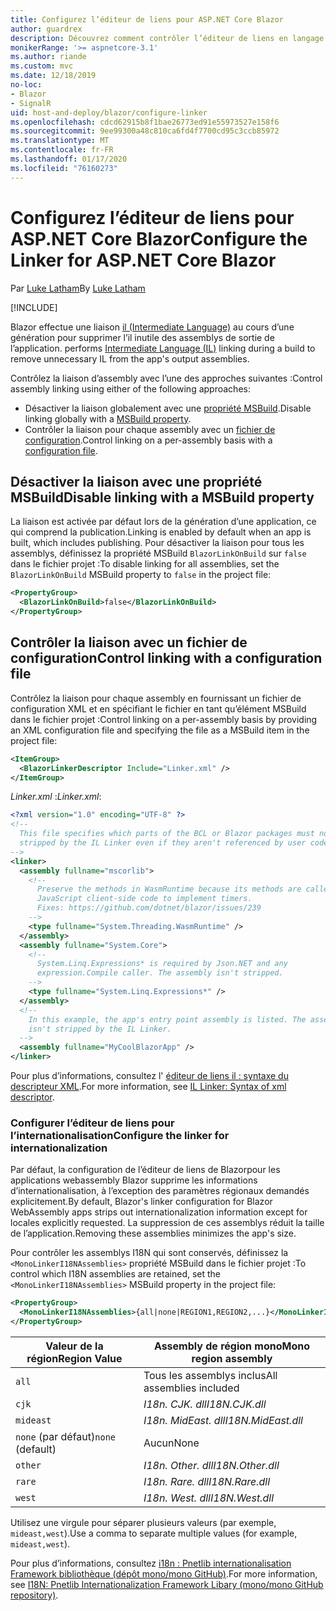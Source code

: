 ```yaml
---
title: Configurez l’éditeur de liens pour ASP.NET Core Blazor
author: guardrex
description: Découvrez comment contrôler l’éditeur de liens en langage intermédiaire (IL) lors de la génération d’une application Blazor.
monikerRange: '>= aspnetcore-3.1'
ms.author: riande
ms.custom: mvc
ms.date: 12/18/2019
no-loc:
- Blazor
- SignalR
uid: host-and-deploy/blazor/configure-linker
ms.openlocfilehash: cdcd62915b8f1bae26773ed91e55973527e158f6
ms.sourcegitcommit: 9ee99300a48c810ca6fd4f7700cd95c3ccb85972
ms.translationtype: MT
ms.contentlocale: fr-FR
ms.lasthandoff: 01/17/2020
ms.locfileid: "76160273"
---
```

# <a name="configure-the-linker-for-aspnet-core-opno-locblazor"></a><span data-ttu-id="2df6b-103">Configurez l’éditeur de liens pour ASP.NET Core Blazor</span><span class="sxs-lookup"><span data-stu-id="2df6b-103">Configure the Linker for ASP.NET Core Blazor</span></span>

<span data-ttu-id="2df6b-104">Par [Luke Latham](https://github.com/guardrex)</span><span class="sxs-lookup"><span data-stu-id="2df6b-104">By [Luke Latham](https://github.com/guardrex)</span></span>

[!INCLUDE[](~/includes/blazorwasm-preview-notice.md)]

Blazor<span data-ttu-id="2df6b-105"> effectue une liaison [il (Intermediate Language)](/dotnet/standard/managed-code#intermediate-language--execution) au cours d’une génération pour supprimer l’il inutile des assemblys de sortie de l’application.</span><span class="sxs-lookup"><span data-stu-id="2df6b-105"> performs [Intermediate Language (IL)](/dotnet/standard/managed-code#intermediate-language--execution) linking during a build to remove unnecessary IL from the app's output assemblies.</span></span>

<span data-ttu-id="2df6b-106">Contrôlez la liaison d’assembly avec l’une des approches suivantes :</span><span class="sxs-lookup"><span data-stu-id="2df6b-106">Control assembly linking using either of the following approaches:</span></span>

* <span data-ttu-id="2df6b-107">Désactiver la liaison globalement avec une [propriété MSBuild](#disable-linking-with-a-msbuild-property).</span><span class="sxs-lookup"><span data-stu-id="2df6b-107">Disable linking globally with a [MSBuild property](#disable-linking-with-a-msbuild-property).</span></span>
* <span data-ttu-id="2df6b-108">Contrôler la liaison pour chaque assembly avec un [fichier de configuration](#control-linking-with-a-configuration-file).</span><span class="sxs-lookup"><span data-stu-id="2df6b-108">Control linking on a per-assembly basis with a [configuration file](#control-linking-with-a-configuration-file).</span></span>

## <a name="disable-linking-with-a-msbuild-property"></a><span data-ttu-id="2df6b-109">Désactiver la liaison avec une propriété MSBuild</span><span class="sxs-lookup"><span data-stu-id="2df6b-109">Disable linking with a MSBuild property</span></span>

<span data-ttu-id="2df6b-110">La liaison est activée par défaut lors de la génération d’une application, ce qui comprend la publication.</span><span class="sxs-lookup"><span data-stu-id="2df6b-110">Linking is enabled by default when an app is built, which includes publishing.</span></span> <span data-ttu-id="2df6b-111">Pour désactiver la liaison pour tous les assemblys, définissez la propriété MSBuild `BlazorLinkOnBuild` sur `false` dans le fichier projet :</span><span class="sxs-lookup"><span data-stu-id="2df6b-111">To disable linking for all assemblies, set the `BlazorLinkOnBuild` MSBuild property to `false` in the project file:</span></span>

```xml
<PropertyGroup>
  <BlazorLinkOnBuild>false</BlazorLinkOnBuild>
</PropertyGroup>
```

## <a name="control-linking-with-a-configuration-file"></a><span data-ttu-id="2df6b-112">Contrôler la liaison avec un fichier de configuration</span><span class="sxs-lookup"><span data-stu-id="2df6b-112">Control linking with a configuration file</span></span>

<span data-ttu-id="2df6b-113">Contrôlez la liaison pour chaque assembly en fournissant un fichier de configuration XML et en spécifiant le fichier en tant qu’élément MSBuild dans le fichier projet :</span><span class="sxs-lookup"><span data-stu-id="2df6b-113">Control linking on a per-assembly basis by providing an XML configuration file and specifying the file as a MSBuild item in the project file:</span></span>

```xml
<ItemGroup>
  <BlazorLinkerDescriptor Include="Linker.xml" />
</ItemGroup>
```

<span data-ttu-id="2df6b-114">*Linker.xml* :</span><span class="sxs-lookup"><span data-stu-id="2df6b-114">*Linker.xml*:</span></span>

```xml
<?xml version="1.0" encoding="UTF-8" ?>
<!--
  This file specifies which parts of the BCL or Blazor packages must not be
  stripped by the IL Linker even if they aren't referenced by user code.
-->
<linker>
  <assembly fullname="mscorlib">
    <!--
      Preserve the methods in WasmRuntime because its methods are called by 
      JavaScript client-side code to implement timers.
      Fixes: https://github.com/dotnet/blazor/issues/239
    -->
    <type fullname="System.Threading.WasmRuntime" />
  </assembly>
  <assembly fullname="System.Core">
    <!--
      System.Linq.Expressions* is required by Json.NET and any 
      expression.Compile caller. The assembly isn't stripped.
    -->
    <type fullname="System.Linq.Expressions*" />
  </assembly>
  <!--
    In this example, the app's entry point assembly is listed. The assembly
    isn't stripped by the IL Linker.
  -->
  <assembly fullname="MyCoolBlazorApp" />
</linker>
```

<span data-ttu-id="2df6b-115">Pour plus d’informations, consultez l' [éditeur de liens il : syntaxe du descripteur XML](https://github.com/mono/linker/blob/master/src/linker/README.md#syntax-of-xml-descriptor).</span><span class="sxs-lookup"><span data-stu-id="2df6b-115">For more information, see [IL Linker: Syntax of xml descriptor](https://github.com/mono/linker/blob/master/src/linker/README.md#syntax-of-xml-descriptor).</span></span>

### <a name="configure-the-linker-for-internationalization"></a><span data-ttu-id="2df6b-116">Configurer l’éditeur de liens pour l’internationalisation</span><span class="sxs-lookup"><span data-stu-id="2df6b-116">Configure the linker for internationalization</span></span>

<span data-ttu-id="2df6b-117">Par défaut, la configuration de l’éditeur de liens de Blazorpour les applications webassembly Blazor supprime les informations d’internationalisation, à l’exception des paramètres régionaux demandés explicitement.</span><span class="sxs-lookup"><span data-stu-id="2df6b-117">By default, Blazor's linker configuration for Blazor WebAssembly apps strips out internationalization information except for locales explicitly requested.</span></span> <span data-ttu-id="2df6b-118">La suppression de ces assemblys réduit la taille de l’application.</span><span class="sxs-lookup"><span data-stu-id="2df6b-118">Removing these assemblies minimizes the app's size.</span></span>

<span data-ttu-id="2df6b-119">Pour contrôler les assemblys I18N qui sont conservés, définissez la `<MonoLinkerI18NAssemblies>` propriété MSBuild dans le fichier projet :</span><span class="sxs-lookup"><span data-stu-id="2df6b-119">To control which I18N assemblies are retained, set the `<MonoLinkerI18NAssemblies>` MSBuild property in the project file:</span></span>

```xml
<PropertyGroup>
  <MonoLinkerI18NAssemblies>{all|none|REGION1,REGION2,...}</MonoLinkerI18NAssemblies>
</PropertyGroup>
```

| <span data-ttu-id="2df6b-120">Valeur de la région</span><span class="sxs-lookup"><span data-stu-id="2df6b-120">Region Value</span></span>     | <span data-ttu-id="2df6b-121">Assembly de région mono</span><span class="sxs-lookup"><span data-stu-id="2df6b-121">Mono region assembly</span></span>    |
| ---------------- | ----------------------- |
| `all`            | <span data-ttu-id="2df6b-122">Tous les assemblys inclus</span><span class="sxs-lookup"><span data-stu-id="2df6b-122">All assemblies included</span></span> |
| `cjk`            | <span data-ttu-id="2df6b-123">*I18n. CJK. dll*</span><span class="sxs-lookup"><span data-stu-id="2df6b-123">*I18N.CJK.dll*</span></span>          |
| `mideast`        | <span data-ttu-id="2df6b-124">*I18n. MidEast. dll*</span><span class="sxs-lookup"><span data-stu-id="2df6b-124">*I18N.MidEast.dll*</span></span>      |
| <span data-ttu-id="2df6b-125">`none` (par défaut)</span><span class="sxs-lookup"><span data-stu-id="2df6b-125">`none` (default)</span></span> | <span data-ttu-id="2df6b-126">Aucun</span><span class="sxs-lookup"><span data-stu-id="2df6b-126">None</span></span>                    |
| `other`          | <span data-ttu-id="2df6b-127">*I18n. Other. dll*</span><span class="sxs-lookup"><span data-stu-id="2df6b-127">*I18N.Other.dll*</span></span>        |
| `rare`           | <span data-ttu-id="2df6b-128">*I18n. Rare. dll*</span><span class="sxs-lookup"><span data-stu-id="2df6b-128">*I18N.Rare.dll*</span></span>         |
| `west`           | <span data-ttu-id="2df6b-129">*I18n. West. dll*</span><span class="sxs-lookup"><span data-stu-id="2df6b-129">*I18N.West.dll*</span></span>         |

<span data-ttu-id="2df6b-130">Utilisez une virgule pour séparer plusieurs valeurs (par exemple, `mideast,west`).</span><span class="sxs-lookup"><span data-stu-id="2df6b-130">Use a comma to separate multiple values (for example, `mideast,west`).</span></span>

<span data-ttu-id="2df6b-131">Pour plus d’informations, consultez [i18n : Pnetlib internationalisation Framework bibliothèque (dépôt mono/mono GitHub)](https://github.com/mono/mono/tree/master/mcs/class/I18N).</span><span class="sxs-lookup"><span data-stu-id="2df6b-131">For more information, see [I18N: Pnetlib Internationalization Framework Libary (mono/mono GitHub repository)](https://github.com/mono/mono/tree/master/mcs/class/I18N).</span></span>
